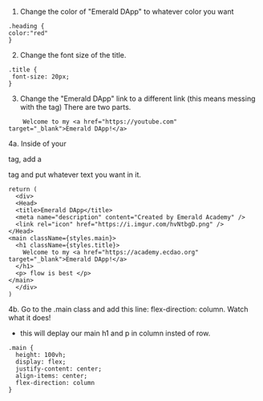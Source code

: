 1. Change the color of "Emerald DApp" to whatever color you want

  ```
  .heading {
  color:"red"
  }
  
  ```
2. Change the font size of the title.

  ```
  .title {
   font-size: 20px;
  }
  ```
3. Change the "Emerald DApp" link to a different link (this means messing with the <a> tag)
There are two parts.

```
    Welcome to my <a href="https://youtube.com" target="_blank">Emerald DApp!</a>
```


4a. Inside of your <main> tag, add a <p> tag and put whatever text you want in it. 

```
return (
  <div>
  <Head>
  <title>Emerald DApp</title>
  <meta name="description" content="Created by Emerald Academy" />
  <link rel="icon" href="https://i.imgur.com/hvNtbgD.png" />
</Head>
<main className={styles.main}>
  <h1 className={styles.title}>
    Welcome to my <a href="https://academy.ecdao.org" target="_blank">Emerald DApp!</a>
  </h1>
  <p> flow is best </p>
</main>
  </div>
)

```

4b. Go to the .main class and add this line: flex-direction: column. Watch what it does!
 
 - this will deplay our main h1 and p in column insted of row.

```
.main {
  height: 100vh;
  display: flex;
  justify-content: center;
  align-items: center;
  flex-direction: column
}

```
